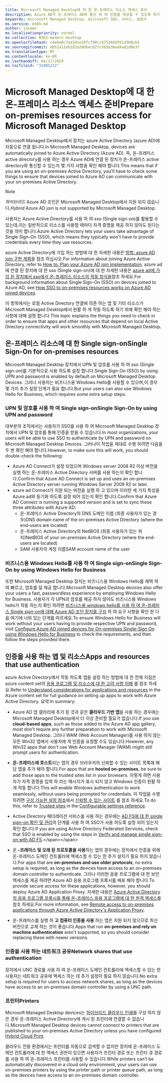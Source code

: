 ```yaml
---
title: Microsoft Managed Desktop에 대 한 온-프레미스 리소스 액세스 준비
description: Azure AD가 온-프레미스 AD와 통신 하 여 인증을 제공할 수 있도록 하기 위한 중요 한 단계
keywords: microsoft Managed Desktop, microsoft 365, 서비스, 설명서
ms.service: m365-md
author: jaimeo
ms.localizationpriority: normal
ms.collection: M365-modern-desktop
ms.openlocfilehash: c4ebe0c7ad3d1e197cf90cc975366df61d3b0cb5
ms.sourcegitcommit: db52a11eb192a28dbec827c565e36ad4a81d8e3f
ms.translationtype: MT
ms.contentlocale: ko-KR
ms.lasthandoff: 04/17/2019
ms.locfileid: "31901212"
---
```

#  <a name="prepare-on-premises-resources-access-for-microsoft-managed-desktop"></a><span data-ttu-id="6f2a1-104">Microsoft Managed Desktop에 대 한 온-프레미스 리소스 액세스 준비</span><span class="sxs-lookup"><span data-stu-id="6f2a1-104">Prepare on-premises resources access for Microsoft Managed Desktop</span></span>

<span data-ttu-id="6f2a1-105">Microsoft Managed Desktop에서 장치는 azure Active Directory (azure AD)에 자동으로 연결 됩니다.</span><span class="sxs-lookup"><span data-stu-id="6f2a1-105">In Microsoft Managed Desktop, devices are automatically joined to Azure Active Directory (Azure AD).</span></span> <span data-ttu-id="6f2a1-106">즉, 온-프레미스 active directory를 사용 하는 경우 Azure AD에 연결 된 장치가 온-프레미스 active directory와 통신할 수 있는지 몇 가지 사항을 확인 해야 합니다.</span><span class="sxs-lookup"><span data-stu-id="6f2a1-106">This means that if you are using an on-premises Active Directory, you'll have to check some things to ensure that devices joined to Azure AD can communicate with your on-premises Active Directory.</span></span> 

> [!NOTE]  
> <span data-ttu-id="6f2a1-107">*하이브리드* Azure AD 조인은 Microsoft Managed Desktop에서 지원 되지 않습니다.</span><span class="sxs-lookup"><span data-stu-id="6f2a1-107">*Hybrid* Azure AD join is not supported by Microsoft Managed Desktop.</span></span>

<span data-ttu-id="6f2a1-108">사용자는 Azure Active Directory를 사용 하 여 sso (Single sign-on)를 활용할 수 있는데,이는 일반적으로 리소스를 사용할 때마다 자격 증명을 제공 하지 않아도 된다는 것을 의미 합니다.</span><span class="sxs-lookup"><span data-stu-id="6f2a1-108">Azure Active Directory lets your users take advantage of Single Sign-On (SSO), which means they typically won't have to provide credentials every time they use resources.</span></span>

<span data-ttu-id="6f2a1-109">azure Active Directory에 가입 하는 방법에 대 한 자세한 내용은 [방법: azure AD join 구현 계획](https://docs.microsoft.com/azure/active-directory/devices/azureadjoin-plan)을 참조 하십시오.</span><span class="sxs-lookup"><span data-stu-id="6f2a1-109">For information about joining Azure Active Directory, refer to [How to: Plan your Azure AD join implementation](https://docs.microsoft.com/azure/active-directory/devices/azureadjoin-plan).</span></span> <span data-ttu-id="6f2a1-110">azure ad에 연결 된 장치에 대 한 sso (Single sign-on)에 대 한 자세한 내용은 [azure ad에 가입 된 장치에서 sso에서 온-프레미스 리소스의 작동 방식을](https://docs.microsoft.com/azure/active-directory/devices/azuread-join-sso#how-it-works)참조 하세요.</span><span class="sxs-lookup"><span data-stu-id="6f2a1-110">For background information about Single Sign-On (SSO) on devices joined to Azure AD, see [How SSO to on-premises resources works on Azure AD joined devices](https://docs.microsoft.com/azure/active-directory/devices/azuread-join-sso#how-it-works).</span></span>


<span data-ttu-id="6f2a1-111">이 항목에서는 로컬 Active Directory 연결에 의존 하는 앱 및 기타 리소스가 Microsoft Managed Desktop에서 원활 하 게 작동 하도록 하기 위해 확인 해야 하는 사항에 대해 설명 합니다.</span><span class="sxs-lookup"><span data-stu-id="6f2a1-111">This topic explains the things you need to check in order to ensure that apps and other resources that depend on local Active Directory connectivity will work smoothly with Microsoft Managed Desktop.</span></span>


## <a name="single-sign-on-for-on-premises-resources"></a><span data-ttu-id="6f2a1-112">온-프레미스 리소스에 대 한 Single sign-on</span><span class="sxs-lookup"><span data-stu-id="6f2a1-112">Single Sign-On for on-premises resources</span></span>

<span data-ttu-id="6f2a1-113">Microsoft Managed Desktop 장치에서 UPN 및 암호를 사용 하 여 sso (Single sign-on)를 기본적으로 사용 하도록 설정 합니다.</span><span class="sxs-lookup"><span data-stu-id="6f2a1-113">Single Sign-On (SSO) by using UPN and password is enabled by default on Microsoft Managed Desktop Devices.</span></span> <span data-ttu-id="6f2a1-114">그러나 사용자는 비즈니스용 Windows Hello를 사용할 수 있으며,이 경우 몇 가지 추가 설정 단계가 필요 합니다.</span><span class="sxs-lookup"><span data-stu-id="6f2a1-114">But your users can also use Windows Hello for Business, which requires some extra setup steps.</span></span> 

### <a name="single-sign-on-by-using-upn-and-password"></a><span data-ttu-id="6f2a1-115">UPN 및 암호를 사용 하 여 Single sign-on</span><span class="sxs-lookup"><span data-stu-id="6f2a1-115">Single Sign-On by using UPN and password</span></span>

<span data-ttu-id="6f2a1-116">대부분의 조직에서는 사용자가 SSO를 사용 하 여 Microsoft Managed Desktop 장치에서 UPN 및 암호를 통해 인증을 받을 수 있습니다.</span><span class="sxs-lookup"><span data-stu-id="6f2a1-116">In most organizations, your users will be able to use SSO to authenticate by UPN and password on Microsoft Managed Desktop Devices.</span></span> <span data-ttu-id="6f2a1-117">그러나이 작업을 제대로 수행 하려면 다음을 두 번 확인 해야 합니다.</span><span class="sxs-lookup"><span data-stu-id="6f2a1-117">However, to make sure this will work, you should double-check the following:</span></span>

- <span data-ttu-id="6f2a1-118">Azure AD Connect가 설정 되었으며 Windows server 2008 R2 이상 버전을 실행 하는 온-프레미스 Active Directory 서버를 사용 하는지 확인 합니다.</span><span class="sxs-lookup"><span data-stu-id="6f2a1-118">Confirm that Azure AD Connect is set up and uses an on-premises Active Directory server running Windows Server 2008 R2 or later.</span></span>
- <span data-ttu-id="6f2a1-119">azure ad Connect가 지원 되는 버전을 실행 하 고 있으며 이러한 세 가지 특성을 Azure ad와 동기화 하도록 설정 되어 있는지 확인 합니다.</span><span class="sxs-lookup"><span data-stu-id="6f2a1-119">Confirm that Azure AD Connect is running a supported version and is set to sync these three attributes with Azure AD:</span></span> 
    - <span data-ttu-id="6f2a1-120">온-프레미스 Active Directory의 DNS 도메인 이름 (최종 사용자가 있는 경우)</span><span class="sxs-lookup"><span data-stu-id="6f2a1-120">DNS domain name of the on-premises Active Directory (where the end-users are located)</span></span>
    - <span data-ttu-id="6f2a1-121">온-프레미스 Active Directory의 NetBIOS (최종 사용자가 있는 위치)</span><span class="sxs-lookup"><span data-stu-id="6f2a1-121">NetBIOS of your on-premises Active Directory (where the end-users are located)</span></span>
    - <span data-ttu-id="6f2a1-122">SAM 사용자의 계정 이름</span><span class="sxs-lookup"><span data-stu-id="6f2a1-122">SAM account name of the user</span></span>


### <a name="single-sign-on-by-using-windows-hello-for-business"></a><span data-ttu-id="6f2a1-123">비즈니스용 Windows Hello를 사용 하 여 Single sign-on</span><span class="sxs-lookup"><span data-stu-id="6f2a1-123">Single Sign-On by using Windows Hello for Business</span></span>

<span data-ttu-id="6f2a1-124">또한 Microsoft Managed Desktop 장치는 비즈니스용 Windows Hello를 채택 하 여 빠르고, 암호를 덜 제공 합니다.</span><span class="sxs-lookup"><span data-stu-id="6f2a1-124">Microsoft Managed Desktop devices also offer your users a fast, passwordless experience by employing Windows Hello for Business.</span></span> <span data-ttu-id="6f2a1-125">사용자가 각 UPN과 암호를 제공 하지 않아도 비즈니스용 Windows hello가 작동 하는지 확인 하려면 [비즈니스용 windows hello를 사용 하 여 온-프레미스 Single sign-on에 대해 Azure AD 조인 장치를 구성](https://docs.microsoft.com/windows/security/identity-protection/hello-for-business/hello-hybrid-aadj-sso-base) 하 여 요구 사항을 확인 한 다음 여기에 나와 있는 단계를 따르세요.</span><span class="sxs-lookup"><span data-stu-id="6f2a1-125">To ensure Windows Hello for Business will work without your users having to provide respective UPN and password, visit [Configure Azure AD joined devices for On-premises Single-Sign On using Windows Hello for Business](https://docs.microsoft.com/windows/security/identity-protection/hello-for-business/hello-hybrid-aadj-sso-base) to check the requirements, and then follow the steps provided there.</span></span>


## <a name="apps-and-resources-that-use-authentication"></a><span data-ttu-id="6f2a1-126">인증을 사용 하는 앱 및 리소스</span><span class="sxs-lookup"><span data-stu-id="6f2a1-126">Apps and resources that use authentication</span></span>

<span data-ttu-id="6f2a1-127">azure Active Directory에서 작동 하도록 앱을 설정 하는 방법에 대 한 전체 지침은 azure content set의 [응용 프로그램 및 리소스에 대 한 고려 사항 이해](https://docs.microsoft.com/azure/active-directory/devices/azureadjoin-plan#understand-considerations-for-applications-and-resources) 를 참조 하세요.</span><span class="sxs-lookup"><span data-stu-id="6f2a1-127">Refer to [Understand considerations for applications and resources](https://docs.microsoft.com/azure/active-directory/devices/azureadjoin-plan#understand-considerations-for-applications-and-resources) in the Azure content set for full guidance on setting up apps to work with Azure Active Directory.</span></span> <span data-ttu-id="6f2a1-128">요약:</span><span class="sxs-lookup"><span data-stu-id="6f2a1-128">In summary:</span></span>


- <span data-ttu-id="6f2a1-129">Azure AD 앱 갤러리에 추가 된 것과 같은 **클라우드 기반 앱**을 사용 하는 경우에는 Microsoft Managed Desktop에서 더 이상 준비할 필요가 없습니다.</span><span class="sxs-lookup"><span data-stu-id="6f2a1-129">If you use **cloud-based apps**, such as those added to the Azure AD app gallery, most don't require any further preparation to work with Microsoft Managed Desktop.</span></span> <span data-ttu-id="6f2a1-130">그러나 WAM (Web Account Manager)를 사용 하지 않는 모든 Win32 앱에서 사용자에 게 인증을 요청할 수도 있습니다.</span><span class="sxs-lookup"><span data-stu-id="6f2a1-130">However, any Win32 apps that don't use Web Account Manager (WAM) might still prompt users for authentication.</span></span>

- <span data-ttu-id="6f2a1-131">**온-프레미스에 호스트**되는 앱의 경우 브라우저의 신뢰할 수 있는 사이트 목록에 해당 앱을 추가 해야 합니다.</span><span class="sxs-lookup"><span data-stu-id="6f2a1-131">For apps that are **hosted on-premises**, be sure to add those apps to the trusted sites list in your browsers.</span></span> <span data-ttu-id="6f2a1-132">이렇게 하면 사용자가 자격 증명을 입력 하 라는 메시지가 표시 되지 않고 Windows 인증이 원활 하 게 작동 합니다.</span><span class="sxs-lookup"><span data-stu-id="6f2a1-132">This will enable Windows authentication to work seamlessly, without users being prompted for credentials.</span></span> <span data-ttu-id="6f2a1-133">이 작업을 수행 하려면 [구성 가능한 설정 참조](https://docs.microsoft.com/microsoft-365/managed-desktop/working-with-managed-desktop/config-setting-ref)에서 [신뢰할 수 있는 사이트](https://docs.microsoft.com/microsoft-365/managed-desktop/working-with-managed-desktop/config-setting-ref#trusted-sites) 를 참조 하세요.</span><span class="sxs-lookup"><span data-stu-id="6f2a1-133">To do this, refer to [Trusted sites](https://docs.microsoft.com/microsoft-365/managed-desktop/working-with-managed-desktop/config-setting-ref#trusted-sites) in the [Configurable settings reference](https://docs.microsoft.com/microsoft-365/managed-desktop/working-with-managed-desktop/config-setting-ref).</span></span>

- <span data-ttu-id="6f2a1-134">Active Directory 페더레이션 서비스를 사용 하는 경우에는 [AD FS에 대 한 single sign-on 확인 및 관리](https://docs.microsoft.com/previous-versions/azure/azure-services/jj151809(v=azure.100))의 단계를 사용 하 여 SSO가 사용 하도록 설정 되어 있는지 확인 합니다.</span><span class="sxs-lookup"><span data-stu-id="6f2a1-134">If you are using Active Directory Federated Services, check that SSO is enabled by using the steps in [Verify and manage single sign-on with AD FS](https://docs.microsoft.com/previous-versions/azure/azure-services/jj151809(v=azure.100)).</span></span> 

- <span data-ttu-id="6f2a1-135">온 **-프레미스 및 오래 된 프로토콜을 사용**하는 앱의 경우에는 장치에서 인증을 위해 온-프레미스 도메인 컨트롤러에 액세스할 수 있는 한 추가 설치가 필요 하지 않습니다.</span><span class="sxs-lookup"><span data-stu-id="6f2a1-135">For apps that are **on-premises and use older protocols**, no extra setup is required, as long as the devices have access to an on-premises domain controller to authenticate.</span></span> <span data-ttu-id="6f2a1-136">그러나 이러한 응용 프로그램에 대 한 보안 액세스를 제공 하려면 Azure AD 응용 프로그램 프록시를 배포 해야 합니다.</span><span class="sxs-lookup"><span data-stu-id="6f2a1-136">To provide secure access for these applications, however, you should deploy Azure AD Application Proxy.</span></span> <span data-ttu-id="6f2a1-137">자세한 내용은 [Azure Active Directory의 응용 프로그램 프록시를 통해 온-프레미스 응용 프로그램에 대 한 원격 액세스](https://docs.microsoft.com/azure/active-directory/manage-apps/application-proxy)를 참조 하세요.</span><span class="sxs-lookup"><span data-stu-id="6f2a1-137">For more information, see [Remote access to on-premises applications through Azure Active Directory's Application Proxy](https://docs.microsoft.com/azure/active-directory/manage-apps/application-proxy).</span></span>

- <span data-ttu-id="6f2a1-138">온-프레미스를 실행 하 **고 컴퓨터 인증을 사용** 하는 앱은 지원 되지 않으므로 최신 버전으로 교체 하는 것이 좋습니다.</span><span class="sxs-lookup"><span data-stu-id="6f2a1-138">Apps that run **on-premises and rely on machine authentication** aren't supported, so you should consider replacing these with newer versions.</span></span>

### <a name="network-shares-that-use-authentication"></a><span data-ttu-id="6f2a1-139">인증을 사용 하는 네트워크 공유</span><span class="sxs-lookup"><span data-stu-id="6f2a1-139">Network shares that use authentication</span></span>

<span data-ttu-id="6f2a1-140">장치에서 UNC 경로를 사용 하 여 온-프레미스 도메인 컨트롤러에 액세스할 수 있는 한 사용자는 네트워크 공유에 액세스 하는 데 추가 설정이 필요 하지 않습니다.</span><span class="sxs-lookup"><span data-stu-id="6f2a1-140">No extra setup is required for users to access network shares, as long as the devices have access to an on-premises domain controller by using a UNC path.</span></span>

### <a name="printers"></a><span data-ttu-id="6f2a1-141">프린터</span><span class="sxs-lookup"><span data-stu-id="6f2a1-141">Printers</span></span>

<span data-ttu-id="6f2a1-142">Microsoft Managed Desktop devices는 [하이브리드 클라우드 인쇄](https://docs.microsoft.com/windows-server/administration/hybrid-cloud-print/hybrid-cloud-print-deploy)를 구성 하지 않은 경우 온-프레미스 Active Directory에 게시 된 프린터에 연결할 수 없습니다.</span><span class="sxs-lookup"><span data-stu-id="6f2a1-142">Microsoft Managed Desktop devices cannot connect to printers that are published to your on-premises Active Directory unless you have configured [Hybrid Cloud Print](https://docs.microsoft.com/windows-server/administration/hybrid-cloud-print/hybrid-cloud-print-deploy).</span></span>

<span data-ttu-id="6f2a1-143">클라우드 전용 환경에서는 프린터를 자동으로 검색할 수 없지만 장치에 온-프레미스 도메인 컨트롤러에 대 한 액세스 권한이 있으면 사용자가 프린터 경로 또는 프린터 큐 경로를 사용 하 여 온-프레미스 프린터를 사용할 수 있습니다.</span><span class="sxs-lookup"><span data-stu-id="6f2a1-143">While printers can't be automatically discovered in a cloud only environment, your users can use on-premises printers by using the printer path or printer queue path, as long as the devices have access to an on-premises domain controller.</span></span>

<!--add fuller material on printers when available-->
